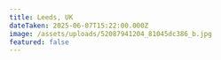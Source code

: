 ```yaml
---
title: Leeds, UK
dateTaken: 2025-06-07T15:22:00.000Z
image: /assets/uploads/52087941204_81045dc386_b.jpg
featured: false
---
```

